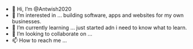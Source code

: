 - 👋 Hi, I’m @Antwish2020
- 👀 I’m interested in ... building software, apps and websites for my own businesses.
- 🌱 I’m currently learning ... just started adn i need to know what to learn.
- 💞️ I’m looking to collaborate on ...
- 📫 How to reach me ... 

<!---
Antwish2020/Antwish2020 is a ✨ special ✨ repository because its `README.md` (this file) appears on your GitHub profile.
You can click the Preview link to take a look at your changes.
--->
